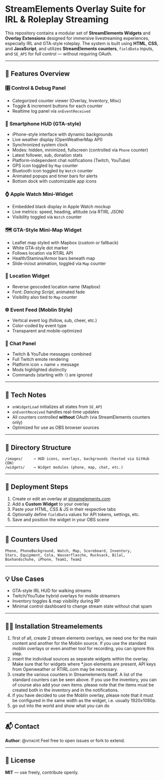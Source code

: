 # StreamElements Overlay Suite for IRL & Roleplay Streaming

This repository contains a modular set of **StreamElements Widgets** and **Overlay Extensions** designed for immersive livestreaming experiences, especially IRL and GTA-style roleplay. The system is built using **HTML**, **CSS**, and **JavaScript**, and utilizes **StreamElements counters**, `fieldData` inputs, and `SE_API` for full control — without requiring OAuth.

---

## 🔧 Features Overview

### 🎛️ Control & Debug Panel

* Categorized counter viewer (Overlay, Inventory, Misc)
* Toggle & increment buttons for each counter
* Realtime log panel via `onEventReceived`

### 📱 Smartphone HUD (GTA-style)

* iPhone-style interface with dynamic backgrounds
* Live weather display (OpenWeatherMap API)
* Synchronized system clock
* Modes: hidden, minimized, fullscreen (controlled via `Phone` counter)
* Latest follower, sub, donation stats
* Platform-independent chat notifications (Twitch, YouTube)
* GPS icon toggled by `Map` counter
* Bluetooth icon toggled by `Watch` counter
* Animated popups and timer bars for alerts
* Bottom dock with customizable app icons

### ⌚ Apple Watch Mini-Widget

* Embedded black display in Apple Watch mockup
* Live metrics: speed, heading, altitude (via RTIRL JSON)
* Visibility toggled via `Watch` counter

### 🗺️ GTA-Style Mini-Map Widget

* Leaflet map styled with Mapbox (custom or fallback)
* White GTA-style dot marker
* Follows location via RTIRL API
* Health/Stamina/Armor bars beneath map
* Slide-in/out animation, toggled via `Map` counter

### 📍 Location Widget

* Reverse geocoded location name (Mapbox)
* Font: *Dancing Script*, animated fade
* Visibility also tied to `Map` counter

### 🌐 Event Feed (Moblin Style)

* Vertical event log (follow, sub, cheer, etc.)
* Color-coded by event type
* Transparent and mobile-optimized

### 💬 Chat Panel

* Twitch & YouTube messages combined
* Full Twitch emote rendering
* Platform icon + name + message
* Mods highlighted distinctly
* Commands (starting with `!`) are ignored

---

## 🧠 Tech Notes

* `onWidgetLoad` initializes all states from `SE_API`
* `onEventReceived` handles real-time updates
* All counters controlled **without** OAuth (via StreamElements counters only)
* Optimized for use as OBS browser sources

---

## 📁 Directory Structure

```
/images/     → HUD icons, overlays, backgrounds (hosted via GitHub CDN)
/widgets/    → Widget modules (phone, map, chat, etc.)
```

---

## 🚀 Deployment Steps

1. Create or edit an overlay at [streamelements.com](https://streamelements.com/)
2. Add a **Custom Widget** to your overlay
3. Paste your HTML, CSS & JS in their respective tabs
4. Optionally define `fieldData` values for API tokens, settings, etc.
5. Save and position the widget in your OBS scene

---

## 📌 Counters Used

```
Phone, PhoneBackground, Watch, Map, Scoreboard, Inventory,
Stars, Equipment, Cola, Wasserflasche, Rucksack, Bilal,
Boxhandschuhe, iPhone, Team1, Team2
```

---

## 💡 Use Cases

* GTA-style IRL HUD for walking streams
* Twitch/YouTube hybrid overlays for mobile streamers
* Inventory toggles & map visibility during RP
* Minimal control dashboard to change stream state without chat spam

---

## 🧑‍🔧 Installation Streamelements

1. first of all, create 2 stream elements overlays, we need one for the main content and another for the Moblin source. If you use the standard moblin overlays or even another tool for recording, you can ignore this step.
2. insert the individual sources as separate widgets within the overlay. Make sure that for widgets where *.json elements are present, API keys from Openweather or RTIRL.com may be necessary.
3. create the various counters in Streamelements itself. A list of the standard counters can be seen above. If you use the inventory, you can of course also add your own items. please note that the items must be created both in the inventory and in the notifications.
4. if you have decided to use the Moblin overlay, please note that it must be configured in the same width as the widget, i.e. usually 1920x1080p.
5. go out into the world and show what you can do

---

## 📬 Contact

**Author**: @vnxcnt
Feel free to open issues or fork to extend.

---

## 📝 License

**MIT** — use freely, contribute openly.
